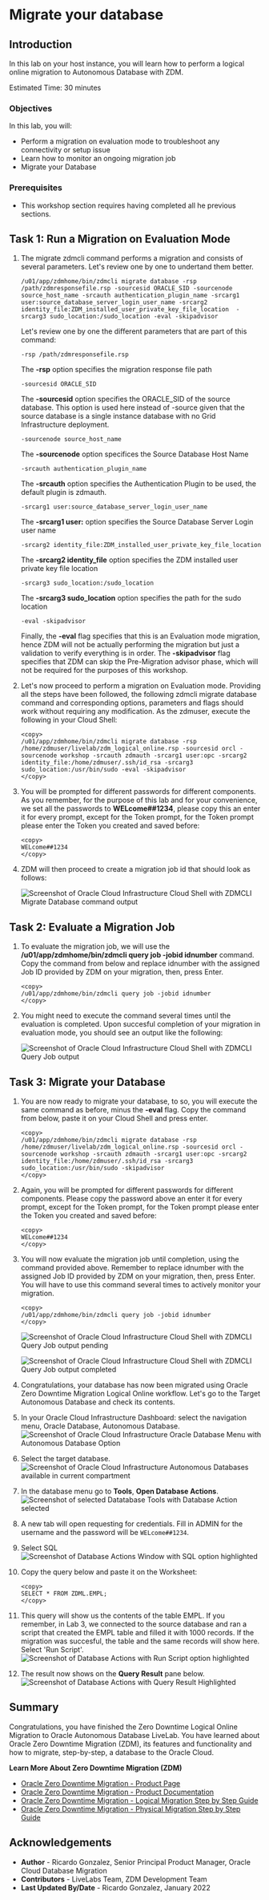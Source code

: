 # Migrate your database

## Introduction
In this lab on your host instance, you will learn how to perform a logical online migration to Autonomous Database with ZDM.

Estimated Time: 30 minutes

### Objectives

In this lab, you will:
* Perform a migration on evaluation mode to troubleshoot any connectivity or setup issue
* Learn how to monitor an ongoing migration job
* Migrate your Database

### Prerequisites
* This workshop section requires having completed all he previous sections.


## Task 1: Run a Migration on Evaluation Mode

1. The migrate zdmcli command performs a migration and consists of several parameters. Let's review one by one to undertand them better.

    ```
    /u01/app/zdmhome/bin/zdmcli migrate database -rsp /path/zdmresponsefile.rsp -sourcesid ORACLE_SID -sourcenode source_host_name -srcauth authentication_plugin_name -srcarg1 user:source_database_server_login_user_name -srcarg2 identity_file:ZDM_installed_user_private_key_file_location  -srcarg3 sudo_location:/sudo_location -eval -skipadvisor
    ```

    Let's review one by one the different parameters that are part of this command:

    ```
    -rsp /path/zdmresponsefile.rsp
    ```
    The __-rsp__ option specifies the migration response file path

    ```
    -sourcesid ORACLE_SID
    ```
    The __-sourcesid__ option specifies the ORACLE_SID of the source database. This option is used here instead of -source given that the source database is a single instance database with no Grid Infrastructure deployment.

    ```
    -sourcenode source_host_name
    ```
    The __-sourcenode__ option specifices the Source Database Host Name

    ```
    -srcauth authentication_plugin_name
    ```
    The __-srcauth__ option specifies the Authentication Plugin to be used, the default plugin is zdmauth.


    ```
    -srcarg1 user:source_database_server_login_user_name
    ```
    The __-srcarg1 user:__ option specifies the Source Database Server Login user name

    ```
    -srcarg2 identity_file:ZDM_installed_user_private_key_file_location
    ```
    The __-srcarg2 identity_file__ option specifies the ZDM installed user private key file location

    ```
    -srcarg3 sudo_location:/sudo_location
    ```
    The __-srcarg3 sudo_location__ option specifies the path for the sudo location

    ```
    -eval -skipadvisor
    ```
    Finally, the __-eval__ flag specifies that this is an Evaluation mode migration, hence ZDM will not be actually performing the migration but just a validation to verify everything is in order. The __-skipadvisor__ flag specifies that ZDM can skip the Pre-Migration advisor phase, which will not be required for the purposes of this workshop.

2. Let's now proceed to perform a migration on Evaluation mode. Providing all the steps have been followed, the following zdmcli migrate database command and corresponding options, parameters and flags should work without requiring any modification. As the zdmuser, execute the following in your Cloud Shell: 

    ```
    <copy>
    /u01/app/zdmhome/bin/zdmcli migrate database -rsp /home/zdmuser/livelab/zdm_logical_online.rsp -sourcesid orcl -sourcenode workshop -srcauth zdmauth -srcarg1 user:opc -srcarg2 identity_file:/home/zdmuser/.ssh/id_rsa -srcarg3 sudo_location:/usr/bin/sudo -eval -skipadvisor
    </copy>
    ```

3. You will be prompted for different passwords for different components. As you remember, for the purpose of this lab and for your convenience, we set all the passwords to __WELcome##1234__, please copy this an enter it for every prompt, except for the Token prompt, for the Token prompt please enter the Token you created and saved before:

    ```
    <copy>
    WELcome##1234
    </copy>
    ```

4. ZDM will then proceed to create a migration job id that should look as follows:

    ![Screenshot of Oracle Cloud Infrastructure Cloud Shell with ZDMCLI Migrate Database command output](./images/zdm-job-id.png " ")


## Task 2: Evaluate a Migration Job

1. To evaluate the migration job, we will use the __/u01/app/zdmhome/bin/zdmcli query job -jobid idnumber__ command. Copy the command from below and replace idnumber with the assigned Job ID provided by ZDM on your migration, then, press Enter.

    ```
    <copy>
    /u01/app/zdmhome/bin/zdmcli query job -jobid idnumber
    </copy>
    ```

2. You might need to execute the command several times until the evaluation is completed. Upon succesful completion of your migration in evaluation mode, you should see an output like the following:

    ![Screenshot of Oracle Cloud Infrastructure Cloud Shell with ZDMCLI Query Job output](./images/zdm-job-eval-done.png " ")

## Task 3: Migrate your Database

1. You are now ready to migrate your database, to so, you will execute the same command as before, minus the __-eval__ flag. Copy the command from below, paste it on your Cloud Shell and press enter.

    ```
    <copy>
    /u01/app/zdmhome/bin/zdmcli migrate database -rsp /home/zdmuser/livelab/zdm_logical_online.rsp -sourcesid orcl -sourcenode workshop -srcauth zdmauth -srcarg1 user:opc -srcarg2 identity_file:/home/zdmuser/.ssh/id_rsa -srcarg3 sudo_location:/usr/bin/sudo -skipadvisor
    </copy>
    ```

2. Again, you will be prompted for different passwords for different components. Please copy the password above an enter it for every prompt, except for the Token prompt, for the Token prompt please enter the Token you created and saved before:

    ```
    <copy>
    WELcome##1234
    </copy>
    ```    

3. You will now evaluate the migration job until completion, using the command provided above. Remember to replace idnumber with the assigned Job ID provided by ZDM on your migration, then, press Enter. You will have to use this command several times to actively monitor your migration.

    ```
    <copy>
    /u01/app/zdmhome/bin/zdmcli query job -jobid idnumber
    </copy>
    ```
    ![Screenshot of Oracle Cloud Infrastructure Cloud Shell with ZDMCLI Query Job output pending](./images/zdm-job-pending.png " ")

    ![Screenshot of Oracle Cloud Infrastructure Cloud Shell with ZDMCLI Query Job output completed](./images/zdm-job-completed.png " ")

4. Congratulations, your database has now been migrated using Oracle Zero Downtime Migration Logical Online workflow. Let's go to the Target Autonomous Database and check its contents.

5.  In your Oracle Cloud Infrastructure Dashboard: select the navigation menu, Oracle Database, Autonomous Database.
    ![Screenshot of Oracle Cloud Infrastructure Oracle Database Menu with Autonomous Database Option](./images/menu-auton.png)

6. Select the target database.
    ![Screenshot of Oracle Cloud Infrastructure Autonomous Databases available in current compartment](./images/select-auton.png)

7. In the database menu go to __Tools__, __Open Database Actions__.
    ![Screenshot of selected Datatabase Tools with Database Action selected](./images/db-action.png)

8. A new tab will open requesting for credentials. Fill in ADMIN for the username and the password will be `WELcome##1234`.

9. Select SQL
    ![Screenshot of Database Actions Window with SQL option highlighted](./images/select-sql.png)


10. Copy the query below and paste it on the Worksheet: 

    ```
    <copy>
    SELECT * FROM ZDML.EMPL;
    </copy>
    ```

11. This query will show us the contents of the table EMPL. If you remember, in Lab 3, we connected to the source database and ran a script that created the EMPL table and filled it with 1000 records. If the migration was succesful, the table and the same records will show here. Select 'Run Script'.
    ![Screenshot of Database Actions with Run Script option highlighted](./images/run-query.png)

12. The result now shows on the __Query Result__ pane below.
    ![Screenshot of Database Actions with Query Result Highlighted](./images/query-result.png)


## Summary

Congratulations, you have finished the Zero Downtime Logical Online Migration to Oracle Autonomous Database LiveLab.
You have learned about Oracle Zero Downtime Migration (ZDM), its features and functionality and how to migrate, step-by-step, a database to the Oracle Cloud.

__Learn More About Zero Downtime Migration (ZDM)__

* [Oracle Zero Downtime Migration - Product Page](http://www.oracle.com/goto/zdm)
* [Oracle Zero Downtime Migration - Product Documentation](https://docs.oracle.com/en/database/oracle/zero-downtime-migration/)
* [Oracle Zero Downtime Migration - Logical Migration Step by Step Guide](https://www.oracle.com/a/tech/docs/oracle-zdm-logical-migration-step-by-step-guide.pdf)
* [Oracle Zero Downtime Migration - Physical Migration Step by Step Guide](https://www.oracle.com/a/tech/docs/oracle-zdm-step-by-step-guide.pdf)



## Acknowledgements
* **Author** - Ricardo Gonzalez, Senior Principal Product Manager, Oracle Cloud Database Migration
* **Contributors** - LiveLabs Team, ZDM Development Team
* **Last Updated By/Date** - Ricardo Gonzalez, January 2022

